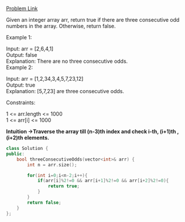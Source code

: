 [Problem Link](https://leetcode.com/problems/three-consecutive-odds/description/?envType=daily-question&envId=2024-07-01)<br>

Given an integer array arr, return true if there are three consecutive odd numbers in the array. Otherwise, return false.<br>
 

Example 1:<br>

Input: arr = [2,6,4,1]<br>
Output: false<br>
Explanation: There are no three consecutive odds.<br>
Example 2:<br>

Input: arr = [1,2,34,3,4,5,7,23,12]<br>
Output: true<br>
Explanation: [5,7,23] are three consecutive odds.<br>
 

Constraints:<br>

1 <= arr.length <= 1000<br>
1 <= arr[i] <= 1000<br>

__Intuition ->Traverse the array till (n-3)th index and check i-th, (i+1)th , (i+2)th elements.__

```C++
class Solution {
public:
    bool threeConsecutiveOdds(vector<int>& arr) {
        int n = arr.size();

        for(int i=0;i<n-2;i++){
            if(arr[i]%2!=0 && arr[i+1]%2!=0 && arr[i+2]%2!=0){
                return true;
            }
        }
        return false;
    }
};
```
